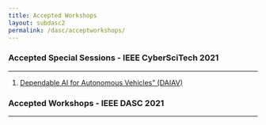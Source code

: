 ```yaml
---
title: Accepted Workshops 
layout: subdasc2
permalink: /dasc/acceptworkshops/
---
```

<h3>Accepted Special Sessions - IEEE CyberSciTech 2021</h3>

<hr/>

<ol><li><a href="https://sites.google.com/view/daiav21/home"" target=_new>Dependable AI for Autonomous Vehicles” (DAIAV)</a>
 </li>
</ol> 
 
<h3>Accepted Workshops - IEEE DASC 2021</h3>

<hr/>
